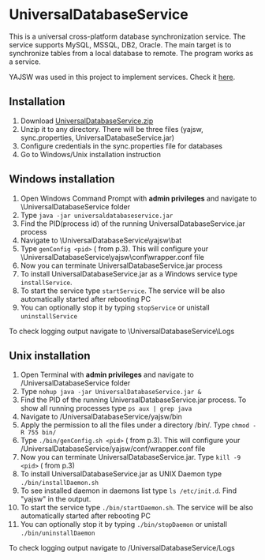# UniversalDatabaseService

This is a universal cross-platform database synchronization service. The service supports MySQL, MSSQL, DB2, Oracle. The main target is to synchronize tables from a local database to remote. The program works as a service.

YAJSW was used in this project to implement services. Check it [here](http://yajsw.sourceforge.net/).

Installation
-------

1. Download [UniversalDatabaseService.zip](UniversalDatabaseService.zip)
2. Unzip it to any directory. There will be three files (yajsw, sync.properties, UniversalDatabaseService.jar)
3. Configure credentials in the sync.properties file for databases
4. Go to Windows/Unix installation instruction

Windows installation
-------

1. Open Windows Command Prompt with **admin privileges** and navigate to \UniversalDatabaseService folder
2. Type `java -jar universaldatabaseservice.jar` 
3. Find the PID(process id) of the running UniversalDatabaseService.jar process
4. Navigate to \UniversalDatabaseService\yajsw\bat
5. Type `genConfig <pid>` (<pid> from p.3). This will configure your \UniversalDatabaseService\yajsw\conf\wrapper.conf file
6. Now you can terminate UniversalDatabaseService.jar process
7. To install UniversalDatabaseService.jar as a Windows service type `installService`. 
8. To start the service type `startService`. The service will be also automatically started after rebooting PC
9. You can optionally stop it by typing `stopService` or unistall `uninstallService`

To check logging output navigate to \UniversalDatabaseService\Logs

Unix installation
-------

1. Open Terminal with **admin privileges** and navigate to /UniversalDatabaseService folder
2. Type `nohup java -jar UniversalDatabaseService.jar &` 
3. Find the PID of the running UniversalDatabaseService.jar process. To show all running processes type `ps aux | grep java`
4. Navigate to /UniversalDatabaseService/yajsw/bin
5. Apply the permission to all the files under a directory /bin/. Type `chmod -R 755 bin/`
6. Type `./bin/genConfig.sh <pid>` (<pid> from p.3). This will configure your /UniversalDatabaseService/yajsw/conf/wrapper.conf file
7. Now you can terminate UniversalDatabaseService.jar. Type `kill -9 <pid>` (<pid> from p.3)
8. To install UniversalDatabaseService.jar as UNIX Daemon type `./bin/installDaemon.sh`
9. To see installed daemon in daemons list type `ls /etc/init.d`. Find "yajsw" in the output.
10. To start the service type `./bin/startDaemon.sh`. The service will be also automatically started after rebooting PC
11. You can optionally stop it by typing `./bin/stopDaemon` or unistall `./bin/uninstallDaemon`

To check logging output navigate to /UniversalDatabaseService/Logs
